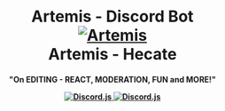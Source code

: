 
<h1 align="center">
  <br>
  Artemis - Discord Bot
  <br> 
  <a href="https://github.com/Phoetanix/DiscordBot-Artemis"><img src="https://i.imgur.com/8JdCwdL.jpg"
alt="Artemis"></a>
 <br>
  Artemis - Hecate
  <br>
</h1>
<h4 align="center"> "On EDITING - REACT, MODERATION, FUN and MORE!"
  <p align="center">
    <a href="https://discord.js.org/#/">
      <img alt="Discord.js" src="https://img.shields.io/badge/-Discord.js-inactive">
  </a>
    <a href="https://discord.js.org/#/">
      <img alt="Discord.js" src="https://img.shields.io/badge/-Discord.js-inactive">
  </a>
